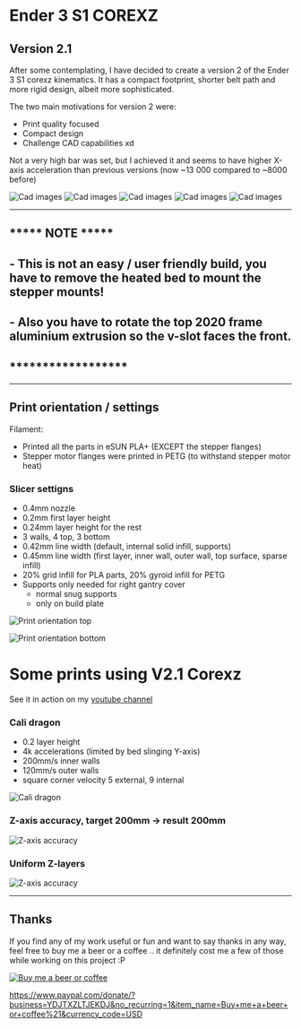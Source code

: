 # Ender 3 S1 COREXZ

## Version 2.1

After some contemplating, I have decided to create a version 2 of the Ender 3 S1 corexz kinematics. It has a compact footprint, shorter belt path and more rigid design, albeit more sophisticated.

The two main motivations for version 2 were:
- Print quality focused
- Compact design
- Challenge CAD capabilities xd

Not a very high bar was set, but I achieved it and seems to have higher X-axis acceleration than previous versions (now ~13 000 compared to ~8000 before)

![Cad images](./content/images/printer_cad1.jpg)
![Cad images](./content/images/printer_cad2.jpg)
![Cad images](./content/images/printer_cad3.jpg)
![Cad images](./content/images/printer_cad4.jpg)
![Cad images](./content/images/printer_cad5.jpg)

---

## ***** NOTE *****
## - This is not an easy / user friendly build, you have to remove the heated bed to mount the stepper mounts!
## - Also you have to rotate the top 2020 frame aluminium extrusion so the v-slot faces the front.

## ******************
---

## Print orientation / settings

Filament:
- Printed all the parts in eSUN PLA+ (EXCEPT the stepper flanges)
- Stepper motor flanges were printed in PETG (to withstand stepper motor heat)

### Slicer settigns
- 0.4mm nozzle
- 0.2mm first layer height
- 0.24mm layer height for the rest
- 3 walls, 4 top, 3 bottom
- 0.42mm line width (default, internal solid infill, supports)
- 0.45mm line width (first layer, inner wall, outer wall, top surface, sparse infill)
- 20% grid infill for PLA parts, 20% gyroid infill for PETG
- Supports only needed for right gantry cover
    - normal snug supports
    - only on build plate


![Print orientation top](./content/images/print_orientation_top.jpg)

![Print orientation bottom](./content/images/print_orientation_bottom.jpg)


# Some prints using V2.1 Corexz

See it in action on my [youtube channel](https://www.youtube.com/@f0rgiv3n)

### Cali dragon
- 0.2 layer height
- 4k accelerations (limited by bed slinging Y-axis)
- 200mm/s inner walls
- 120mm/s outer walls
- square corner velocity 5 external, 9 internal

![Cali dragon](./content/images/cali_fast_print.jpg)

### Z-axis accuracy, target 200mm -> result 200mm

![Z-axis accuracy](./content/images/height_accuracy.jpg)

### Uniform Z-layers
![Z-axis accuracy](./content/images/z_layers.jpg)

---


## Thanks
If you find any of my work useful or fun and want to say thanks in any way, feel free to buy me a beer or a coffee .. it definitely cost me a few of those while working on this project :P


[![Buy me a beer or coffee](./content/images/Donate%20QR%20Code.png)](https://www.paypal.com/donate/?business=YDJTXZLTJEKDJ&no_recurring=1&item_name=Buy+me+a+beer+or+coffee%21&currency_code=USD)

https://www.paypal.com/donate/?business=YDJTXZLTJEKDJ&no_recurring=1&item_name=Buy+me+a+beer+or+coffee%21&currency_code=USD